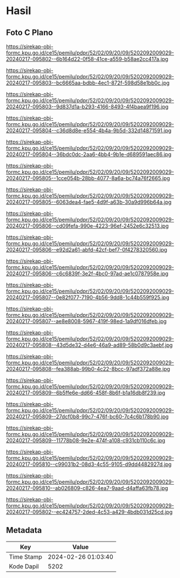 # Hasil

## Foto C Plano

https://sirekap-obj-formc.kpu.go.id/ce15/pemilu/pdpr/52/02/09/20/09/5202092009029-20240217-095802--6b164d22-0f58-41ce-a559-b58ae2cc417a.jpg

https://sirekap-obj-formc.kpu.go.id/ce15/pemilu/pdpr/52/02/09/20/09/5202092009029-20240217-095803--bc6665aa-bdbb-4ec1-872f-598d58e1bb0c.jpg

https://sirekap-obj-formc.kpu.go.id/ce15/pemilu/pdpr/52/02/09/20/09/5202092009029-20240217-095803--9d837d1a-b293-4166-8493-4f4baea9f196.jpg

https://sirekap-obj-formc.kpu.go.id/ce15/pemilu/pdpr/52/02/09/20/09/5202092009029-20240217-095804--c36d8d8e-e554-4b4a-9b5d-332d14871591.jpg

https://sirekap-obj-formc.kpu.go.id/ce15/pemilu/pdpr/52/02/09/20/09/5202092009029-20240217-095804--36bdc0dc-2aa6-4bb4-9b1e-d689591aec86.jpg

https://sirekap-obj-formc.kpu.go.id/ce15/pemilu/pdpr/52/02/09/20/09/5202092009029-20240217-095805--1cce054b-28bb-4077-8a6a-bc74a76f2665.jpg

https://sirekap-obj-formc.kpu.go.id/ce15/pemilu/pdpr/52/02/09/20/09/5202092009029-20240217-095805--6063dea4-fae5-4d9f-a63b-30a9d996b64a.jpg

https://sirekap-obj-formc.kpu.go.id/ce15/pemilu/pdpr/52/02/09/20/09/5202092009029-20240217-095806--cd09fefa-990e-4223-96ef-2452e6c32513.jpg

https://sirekap-obj-formc.kpu.go.id/ce15/pemilu/pdpr/52/02/09/20/09/5202092009029-20240217-095806--e92d2a61-abfd-42cf-bef7-0f4278320560.jpg

https://sirekap-obj-formc.kpu.go.id/ce15/pemilu/pdpr/52/02/09/20/09/5202092009029-20240217-095806--c6c6839f-3e2f-4bc0-97ad-ae1c0787958e.jpg

https://sirekap-obj-formc.kpu.go.id/ce15/pemilu/pdpr/52/02/09/20/09/5202092009029-20240217-095807--0e82f077-7190-4b56-9dd8-1c44b559f925.jpg

https://sirekap-obj-formc.kpu.go.id/ce15/pemilu/pdpr/52/02/09/20/09/5202092009029-20240217-095807--ae8e8008-5967-419f-98ed-1a9df016dfeb.jpg

https://sirekap-obj-formc.kpu.go.id/ce15/pemilu/pdpr/52/02/09/20/09/5202092009029-20240217-095808--43d5de32-d4e6-46a9-ad89-58b0d9c3aebf.jpg

https://sirekap-obj-formc.kpu.go.id/ce15/pemilu/pdpr/52/02/09/20/09/5202092009029-20240217-095808--fea388ab-99b0-4c22-8bcc-97adf372a88e.jpg

https://sirekap-obj-formc.kpu.go.id/ce15/pemilu/pdpr/52/02/09/20/09/5202092009029-20240217-095809--6b5ffe6e-dd66-458f-8b6f-b1a16db8f239.jpg

https://sirekap-obj-formc.kpu.go.id/ce15/pemilu/pdpr/52/02/09/20/09/5202092009029-20240217-095809--27dcf0b8-99c7-476f-bc60-7c4c6b178b90.jpg

https://sirekap-obj-formc.kpu.go.id/ce15/pemilu/pdpr/52/02/09/20/09/5202092009029-20240217-095809--11778b08-9e2e-474f-a108-c931cb110c6c.jpg

https://sirekap-obj-formc.kpu.go.id/ce15/pemilu/pdpr/52/02/09/20/09/5202092009029-20240217-095810--c99031b2-08d3-4c55-9105-d9dd4482927d.jpg

https://sirekap-obj-formc.kpu.go.id/ce15/pemilu/pdpr/52/02/09/20/09/5202092009029-20240217-095810--ab026809-c826-4ea7-9aad-d4affa63fb78.jpg

https://sirekap-obj-formc.kpu.go.id/ce15/pemilu/pdpr/52/02/09/20/09/5202092009029-20240217-095802--ec424757-2ded-4c53-a429-4bdb031d25cd.jpg


## Metadata

| Key        | Value               |
| ---------- | ------------------- |
| Time Stamp | 2024-02-26 01:03:40 |
| Kode Dapil | 5202                |



